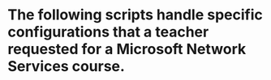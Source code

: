 # The following scripts handle specific configurations that a teacher requested for a Microsoft Network Services course.
